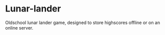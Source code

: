 # Lunar-lander
Oldschool lunar lander game, designed to store highscores offline or on an online server.
